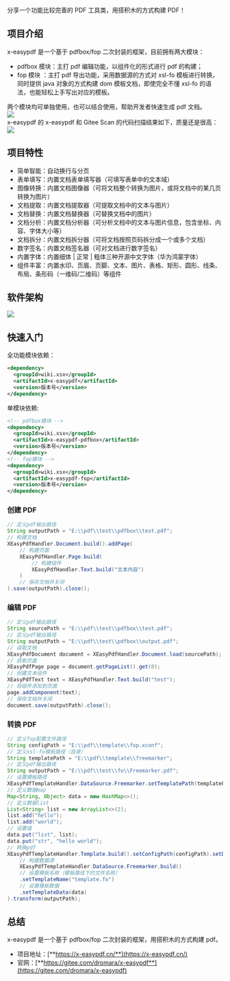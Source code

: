 分享一个功能比较完善的 PDF 工具类，用搭积木的方式构建 PDF！
<a name="Ad2FX"></a>
## 项目介绍
x-easypdf 是一个基于 pdfbox/fop 二次封装的框架，目前拥有两大模块：

- pdfbox 模块：主打 pdf 编辑功能，以组件化的形式进行 pdf 的构建；
- fop 模块 ：主打 pdf 导出功能，采用数据源的方式对 xsl-fo 模板进行转换，同时提供 java 对象的方式构建 dom 模板文档，即使完全不懂 xsl-fo 的语法，也能轻松上手写出对应的模板。

两个模块均可单独使用，也可以结合使用，帮助开发者快速生成 pdf 文档。<br />![](https://cdn.nlark.com/yuque/0/2023/png/396745/1694163029150-f77be77a-74c0-4e81-bc9a-d676d64ff356.png#averageHue=%23fdfdfd&clientId=u9e4eea20-5276-4&from=paste&id=uf4584309&originHeight=577&originWidth=1080&originalType=url&ratio=2.5&rotation=0&showTitle=false&status=done&style=none&taskId=u782a831e-4804-4e75-b853-3a682dd8c5b&title=)<br />x-easypdf 的 x-easypdf 和 Gitee Scan 的代码扫描结果如下，质量还是很高：<br />![](https://cdn.nlark.com/yuque/0/2023/png/396745/1694163029150-ffe77264-14c7-4470-a434-d7a9e8ab46fc.png#averageHue=%23fefefe&clientId=u9e4eea20-5276-4&from=paste&id=u9bea8d20&originHeight=795&originWidth=1080&originalType=url&ratio=2.5&rotation=0&showTitle=false&status=done&style=none&taskId=u7679ca0a-2a8e-43a6-8985-f7ecf5e839b&title=)
<a name="NT06s"></a>
## 项目特性

- 简单智能：自动换行与分页
- 表单填写：内置文档表单填写器（可填写表单中的文本域）
- 图像转换：内置文档图像器（可将文档整个转换为图片，或将文档中的某几页转换为图片）
- 文档提取：内置文档提取器（可提取文档中的文本与图片）
- 文档替换：内置文档替换器（可替换文档中的图片）
- 文档分析：内置文档分析器（可分析文档中的文本与图片信息，包含坐标、内容、字体大小等）
- 文档拆分：内置文档拆分器（可将文档按照页码拆分成一个或多个文档）
- 数字签名：内置文档签名器（可对文档进行数字签名）
- 内置字体：内置细体 | 正常 | 粗体三种开源中文字体（华为鸿蒙字体）
- 组件丰富：内置水印、页眉、页脚、文本、图片、表格、矩形、圆形、线条、布局、条形码（一维码/二维码）等组件
<a name="fTQSu"></a>
## 软件架构
![](https://cdn.nlark.com/yuque/0/2023/png/396745/1694163029116-a9e608f4-c21d-4ab6-993c-b4933042972a.png#averageHue=%23353331&clientId=u9e4eea20-5276-4&from=paste&id=uf2e43ba0&originHeight=763&originWidth=1080&originalType=url&ratio=2.5&rotation=0&showTitle=false&status=done&style=none&taskId=uf9ec5cfd-e313-4298-a829-f1d8db9e740&title=)
<a name="U9cHm"></a>
## 快速入门
全功能模块依赖：
```xml
<dependency>
  <groupId>wiki.xsx</groupId>
  <artifactId>x-easypdf</artifactId>
  <version>版本号</version>
</dependency>
```
单模块依赖:
```xml
<!-- pdfbox模块 -->
<dependency>
  <groupId>wiki.xsx</groupId>
  <artifactId>x-easypdf-pdfbox</artifactId>
  <version>版本号</version>
</dependency>
<!-- fop模块 -->
<dependency>
  <groupId>wiki.xsx</groupId>
  <artifactId>x-easypdf-fop</artifactId>
  <version>版本号</version>
</dependency>
```
<a name="QWToZ"></a>
### 创建 PDF
```java
// 定义pdf输出路径
String outputPath = "E:\\pdf\\test\\pdfbox\\test.pdf";
// 构建文档
XEasyPdfHandler.Document.build().addPage(
    // 构建页面
    XEasyPdfHandler.Page.build(
        // 构建组件
        XEasyPdfHandler.Text.build("文本内容")
    )
    // 保存文档并关闭
).save(outputPath).close();
```
<a name="DB6ZN"></a>
### 编辑 PDF
```java
// 定义pdf输出路径
String sourcePath = "E:\\pdf\\test\\pdfbox\\test.pdf";
// 定义pdf输出路径
String outputPath = "E:\\pdf\\test\\pdfbox\\output.pdf";
// 读取文档
XEasyPdfDocument document = XEasyPdfHandler.Document.load(sourcePath);
// 获取页面
XEasyPdfPage page = document.getPageList().get(0);
// 创建文本组件
XEasyPdfText text = XEasyPdfHandler.Text.build("test");
// 将组件添加到页面
page.addComponent(text);
// 保存文档并关闭
document.save(outputPath).close();
```
<a name="FTTiV"></a>
### 转换 PDF
```java
// 定义fop配置文件路径
String configPath = "E:\\pdf\\template\\fop.xconf";
// 定义xsl-fo模板路径（目录）
String templatePath = "E:\\pdf\\template\\freemarker";
// 定义pdf输出路径
String outputPath = "E:\\pdf\\test\\fo\\Freemarker.pdf";
// 设置模板路径
XEasyPdfTemplateHandler.DataSource.Freemarker.setTemplatePath(templatePath);
// 定义数据map
Map<String, Object> data = new HashMap<>();
// 定义数据list
List<String> list = new ArrayList<>(2);
list.add("hello");
list.add("world");
// 设置值
data.put("list", list);
data.put("str", "hello world");
// 转换pdf
XEasyPdfTemplateHandler.Template.build().setConfigPath(configPath).setDataSource(
    // 构建数据源
    XEasyPdfTemplateHandler.DataSource.Freemarker.build()
    // 设置模板名称（模板路径下的文件名称）
    .setTemplateName("template.fo")
    // 设置模板数据
    .setTemplateData(data)
).transform(outputPath);
```
<a name="lZ8z6"></a>
## 总结
x-easypdf 是一个基于 pdfbox/fop 二次封装的框架，用搭积木的方式构建 pdf。

- 项目地址：[**https://x-easypdf.cn/**](https://x-easypdf.cn/)
- 官网：[**https://gitee.com/dromara/x-easypdf**](https://gitee.com/dromara/x-easypdf)
